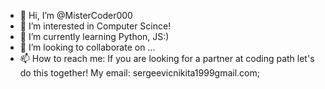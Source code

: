 - 👋 Hi, I’m @MisterCoder000
- 👀 I’m interested in Computer Scince! 
- 🌱 I’m currently learning Python, JS:)
- 💞️ I’m looking to collaborate on ...
- 📫 How to reach me: If you are looking for a partner at coding path let's do this together! 
   My email:  sergeevicnikita1999gmail.com; 
<!---
MisterCoder000/MisterCoder000 is a ✨ special ✨ repository because its `README.md` (this file) appears on your GitHub profile.
You can click the Preview link to take a look at your changes.
--->

